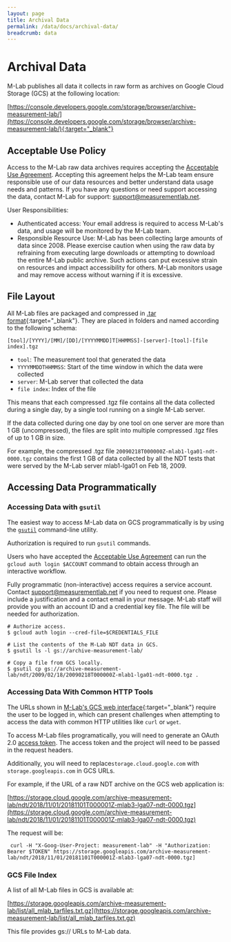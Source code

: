 ```yaml
---
layout: page
title: Archival Data
permalink: /data/docs/archival-data/
breadcrumb: data
---
```


# Archival Data
M-Lab publishes all data it collects in raw form as archives on Google Cloud Storage (GCS) at the following location:

[https://console.developers.google.com/storage/browser/archive-measurement-lab/](https://console.developers.google.com/storage/browser/archive-measurement-lab/){:target="_blank"}

## Acceptable Use Policy

Access to the M-Lab raw data archives requires accepting the [Acceptable Use Agreement](https://docs.google.com/forms/d/e/1FAIpQLSfDGsEqfE3Lh3qtRSMy621O_bzBMZtnrw5sDgR42tGWpymJ2w/viewform). Accepting this agreement helps the M-Lab team ensure responsible use of our data resources and better understand data usage needs and patterns. If you have any questions or need support accessing the data, contact M-Lab for support: [support@measurementlab.net](mailto:support@measurementlab.net).

User Responsibilities:

* Authenticated access: Your email address is required to access M-Lab's data, and usage will be monitored by the M-Lab team.
* Responsible Resource Use: M-Lab has been collecting large amounts of data since 2008. Please exercise caution when using the raw data by refraining from executing large downloads or attempting to download the entire M-Lab public archive. Such actions can put excessive strain on resources and impact accessibility for others. M-Lab monitors usage and may remove access without warning if it is excessive.

## File Layout

All M-Lab files are packaged and compressed in [.tar format](https://en.wikipedia.org/wiki/Tar_%28computing%29){:target="_blank"}. They are placed in folders and named according to the following schema:

`[tool]/[YYYY]/[MM]/[DD]/[YYYYMMDD]T[HHMMSS]-[server]-[tool]-[file index].tgz`

* `tool`: The measurement tool that generated the data
* `YYYYMMDDTHHMMSS`: Start of the time window in which the data were collected
* `server`: M-Lab server that collected the data
* `file index`: Index of the file

This means that each compressed .tgz file contains all the data collected during a single day, by a single tool running on a single M-Lab server.

If the data collected during one day by one tool on one server are more than 1 GB (uncompressed), the files are split into multiple compressed .tgz files of up to 1 GB in size.

For example, the compressed .tgz file `20090218T000000Z-mlab1-lga01-ndt-0000.tgz` contains the first 1 GB of data collected by all the NDT tests that were served by the M-Lab server mlab1-lga01 on Feb 18, 2009.

## Accessing Data Programmatically

### Accessing Data with `gsutil`

The easiest way to access M-Lab data on GCS programmatically is by using the [`gsutil`](https://cloud.google.com/storage/docs/gsutil) command-line utility.

Authorization is required to run `gsutil` commands.

Users who have accepted the [Acceptable Use Agreement](https://docs.google.com/forms/d/e/1FAIpQLSfDGsEqfE3Lh3qtRSMy621O_bzBMZtnrw5sDgR42tGWpymJ2w/viewform) can run the `gcloud auth login $ACCOUNT` command to obtain access through an interactive workflow.

Fully programmatic (non-interactive) access requires a service account. Contact [support@measurementlab.net](mailto:support@measurementlab.net) if you need to request one. Please include a justification and a contact email in your message. M-Lab staff will provide you with an account ID and a credential key file. The file will be needed for authorization.

~~~ shell
# Authorize access.
$ gcloud auth login --cred-file=$CREDENTIALS_FILE

# List the contents of the M-Lab NDT data in GCS.
$ gsutil ls -l gs://archive-measurement-lab/

# Copy a file from GCS locally.
$ gsutil cp gs://archive-measurement-lab/ndt/2009/02/18/20090218T000000Z-mlab1-lga01-ndt-0000.tgz .
~~~

### Accessing Data With Common HTTP Tools

The URLs shown in [M-Lab's GCS web interface](https://console.developers.google.com/storage/browser/archive-measurement-lab/){:target="_blank"} require the user to be logged in, which can present challenges when attempting to access the data with common HTTP utilities like `curl` or `wget`.

To access M-Lab files programatically, you will need to generate an OAuth 2.0 [access token](https://cloud.google.com/iam/docs/create-short-lived-credentials-direct#gcloud_2). The access token and the project will need to be passed in the request headers.

Additionally, you will need to replace`storage.cloud.google.com` with `storage.googleapis.com` in GCS URLs.

For example, if the URL of a raw NDT archive on the GCS web application is:

[https://storage.cloud.google.com/archive-measurement-lab/ndt/2018/11/01/20181101T000001Z-mlab3-lga07-ndt-0000.tgz](https://storage.cloud.google.com/archive-measurement-lab/ndt/2018/11/01/20181101T000001Z-mlab3-lga07-ndt-0000.tgz)

The request will be:

~~~ shell
 curl -H "X-Goog-User-Project: measurement-lab" -H "Authorization: Bearer $TOKEN" https://storage.googleapis.com/archive-measurement-lab/ndt/2018/11/01/20181101T000001Z-mlab3-lga07-ndt-0000.tgz]
~~~

### GCS File Index

A list of all M-Lab files in GCS is available at:

[https://storage.googleapis.com/archive-measurement-lab/list/all_mlab_tarfiles.txt.gz](https://storage.googleapis.com/archive-measurement-lab/list/all_mlab_tarfiles.txt.gz)

This file provides gs:// URLs to M-Lab data.